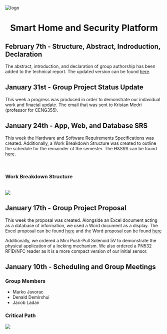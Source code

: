 ![logo](https://raw.githubusercontent.com/roomi-develop/roomi/master/documentation/Branding/roomi-branding/roomi--logo.png)
<h1 align="center">Smart Home and Security Platform</h1>
<!--
<h2>April 25th - Final Report</h2>
<p>Placeholder</p>

<h2>April 18th - Presentation</h2>
<p>Placeholder</p>

<h2>April 11th - Project Demonstration</h2>
<p>Placeholder</p>

<h2>April 4th - Group Physical Enclosure Demonstration</h2>
<p>Placeholder</p>

<h2>March 28th - Group Troubleshooting Status Update</h2>
<p>Placeholder</p>

<h2>March 21st - Checklist</h2>
<p>Placeholder</p>

<h2>March 14th - Group Project Status Update</h2>
<p>Placeholder</p>

<h2>March 7th - Group Build Instructions</h2>
<p>Placeholder</p>

<h2>February 28th - Group Integration Status Update</h2>
<p>Placeholder</p>

<h2>February 14th - App, Web and Database Independent Demonstration</h2>
<p>Placeholder</p>
-->

<h2>February 7th - Structure, Abstract, Indroduction, Declaration</h2>
<p>The abstract, introduction, and declaration of group authorship has been added to the technical report. The updated version can
be found <a href="https://github.com/roomi-develop/roomi/blob/master/documentation/Capstone/technical_report.docx">here</a>.</p>

<h2>January 31st - Group Project Status Update</h2>
<p>
  This week a progress was produced in order to demonstrate our indavidual work and finacial update. The email that was sent 
  to Kristan Medri (professor for CENG355).
</p>

<h2>January 24th - App, Web, and Database SRS</h2>
<p>
  This week the Hardware and Software Requirements Specifications was created. Additionally, a Work Breakdown Structure was created to outline the schedule for the remainder of the semester. The H&SRS can be found <a href="https://github.com/roomi-develop/roomi/blob/master/documentation/Capstone/SRS_RSR_pdf.pdf">here</a>.
</p>
<br>
<h3>Work Breakdown Structure</h3>
<br>
<img src="https://raw.githubusercontent.com/roomi-develop/roomi/master/documentation/Capstone/work_breakdown_structure.png">

<h2 >January 17th - Group Project Proposal</h2>
<p>
  This week the proposal was created. Alongside an Excel document acting as a database of information, we used a 
  Word document as a display. The Excel proposal can be found <a href="https://github.com/roomi-develop/roomi/blob/master/documentation/Capstone/roomi_proposal_excel.pdf">here</a> and the Word proposal can be found <a href="https://github.com/roomi-develop/roomi/blob/master/documentation/Capstone/roomi_proposal_word.pdf">here</a>
</p>
<p>
  Additionally, we ordered a Mini Push-Pull Solenoid 5V to demonstrate the physical application of a locking mechanism. We also
  ordered a PN532 RFID/NFC reader as it is a more compact version of our initial sensor.
</p>

<h2>January 10th - Scheduling and Group Meetings</h2>
<h3>Group Members</h3>
<ul>
  <li>Marko Javorac</li>
  <li>Denald Demirxhui</li>
  <li>Jacob Ladan</li>
</ul>
<h3>Critical Path</h3>
<img src="https://raw.githubusercontent.com/roomi-develop/roomi/master/documentation/Capstone/critical_path.PNG">
